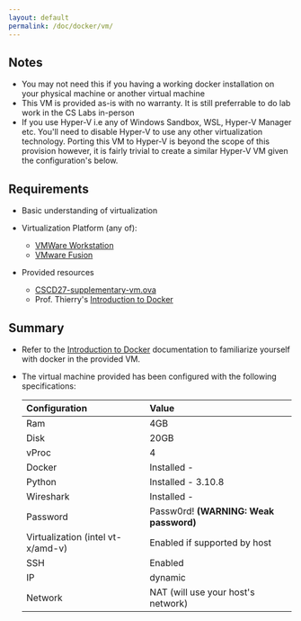```yaml
---
layout: default
permalink: /doc/docker/vm/
---
```


## Notes ##
- You may not need this if you having a working docker installation on your physical machine or another virtual machine
- This VM is provided as-is with no warranty. It is still preferrable to do lab work in the CS Labs in-person
- If you use Hyper-V i.e any of Windows Sandbox, WSL, Hyper-V Manager etc. You'll need to disable Hyper-V to use any other virtualization technology. Porting this VM to Hyper-V is beyond the scope of this provision however, it is fairly trivial to create a similar Hyper-V VM given the configuration's below.

## Requirements ##
- Basic understanding of virtualization
- Virtualization Platform (any of):
    - [VMWare Workstation](https://customerconnect.vmware.com/en/downloads/info/slug/desktop_end_user_computing/vmware_workstation_player/16_0)
    - [VMware Fusion](https://customerconnect.vmware.com/evalcenter?p=fusion-player-personal)

- Provided resources
    - [CSCD27-supplementary-vm.ova](https://utoronto-my.sharepoint.com/:u:/g/personal/kc_udonsi_mail_utoronto_ca/ETgmPgVr_-tJq9lipPYF7pUBZnrknOQH_-vtmG2K9m6pPg?e=hYNhFP)
    - Prof. Thierry's [Introduction to Docker](https://glitchnsec.github.io/CSCD27H3F22/doc/docker/)

## Summary ##
- Refer to the [Introduction to Docker](https://glitchnsec.github.io/CSCD27H3F22/doc/docker/) documentation to familiarize yourself with docker in the provided VM.

- The virtual machine provided has been configured with the following specifications:

    | Configuration | Value |
    |:----|:----|
    | Ram | 4GB |
    | Disk | 20GB |
    | vProc | 4 |
    | Docker | Installed - |
    | Python | Installed - 3.10.8|
    | Wireshark | Installed - |
    | Password | Passw0rd! **(WARNING: Weak password)**|
    | Virtualization (intel vt-x/amd-v) | Enabled if supported by host |
    | SSH | Enabled |
    | IP | dynamic |
    | Network | NAT (will use your host's network)|
